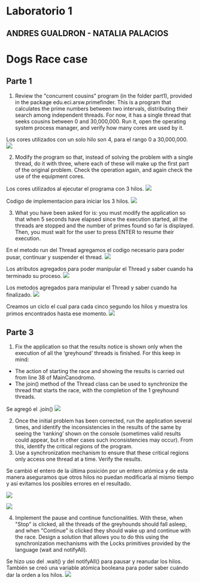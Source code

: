 # Laboratorio 1

## ANDRES GUALDRON - NATALIA PALACIOS

# Dogs Race case

## Parte 1

1. Review the "concurrent cousins" program (in the folder part1), provided in the package edu.eci.arsw.primefinder. This is a program that calculates the prime numbers between two intervals, distributing their search among independent threads. For now, it has a single thread that seeks cousins ​​between 0 and 30,000,000. Run it, open the operating system process manager, and verify how many cores are used by it.

Los cores utilizados con un solo hilo son 4, para el rango 0 a 30,000,000.
![](https://raw.githubusercontent.com/AndresFelipeGualdron/DogsRace/master/parte1/img/1.PNG)

2. Modify the program so that, instead of solving the problem with a single thread, do it with three, where each of these will make up the first part of the original problem. Check the operation again, and again check the use of the equipment cores.

Los cores utilizados al ejecutar el programa con 3 hilos.
![](https://raw.githubusercontent.com/AndresFelipeGualdron/DogsRace/master/parte1/img/2.PNG)

Codigo de implementacion para iniciar los 3 hilos.
![](https://raw.githubusercontent.com/AndresFelipeGualdron/DogsRace/master/parte1/img/3.PNG)

3. What you have been asked for is: you must modify the application so that when 5 seconds have elapsed since the execution started, all the threads are stopped and the number of primes ​​found so far is displayed. Then, you must wait for the user to press ENTER to resume their execution.

En el metodo run del Thread agregamos el codigo necesario para poder pusar, continuar y suspender el thread.
![](https://raw.githubusercontent.com/AndresFelipeGualdron/DogsRace/master/parte1/img/4.PNG)

Los atributos agregados para poder manipular el Thread y saber cuando ha terminado su proceso.
![](https://raw.githubusercontent.com/AndresFelipeGualdron/DogsRace/master/parte1/img/5.PNG)

Los metodos agregados para manipular el Thread y saber cuando ha finalizado.
![](https://raw.githubusercontent.com/AndresFelipeGualdron/DogsRace/master/parte1/img/6.PNG)

Creamos un ciclo el cual para cada cinco segundo los hilos y muestra los primos encontrados hasta ese momento.
![](https://raw.githubusercontent.com/AndresFelipeGualdron/DogsRace/master/parte1/img/7.PNG)

## Parte 3

1. Fix the application so that the results notice is shown only when the execution of all the ‘greyhound’ threads is finished. For this keep in mind:
  - The action of starting the race and showing the results is carried out from line 38 of MainCanodromo.
  - The join() method of the Thread class can be used to synchronize the thread that starts the race, with the completion of the 1   greyhound threads.

Se agregó el .join()
![](https://raw.githubusercontent.com/AndresFelipeGualdron/DogsRace/master/parte2/img/1.PNG)

2. Once the initial problem has been corrected, run the application several times, and identify the inconsistencies in the results of the same by seeing the ‘ranking’ shown on the console (sometimes valid results could appear, but in other cases such inconsistencies may occur). From this, identify the critical regions of the program.
3. Use a synchronization mechanism to ensure that these critical regions only access one thread at a time. Verify the results.

Se cambió el entero de la última posición por un entero atómica y de esta manera aseguramos que otros hilos no puedan modificarla al mismo tiempo y así evitamos los posibles errores en el resultado.

![](https://raw.githubusercontent.com/AndresFelipeGualdron/DogsRace/master/parte2/img/2.PNG)

![](https://raw.githubusercontent.com/AndresFelipeGualdron/DogsRace/master/parte2/img/3.PNG)

4. Implement the pause and continue functionalities. With these, when "Stop" is clicked, all the threads of the greyhounds should fall asleep, and when "Continue" is clicked they should wake up and continue with the race. Design a solution that allows you to do this using the synchronization mechanisms with the Locks primitives provided by the language (wait and notifyAll).

Se hizo uso del .wait() y del notifyAll() para pausar y reanudar los hilos. También se creó una variable atómica booleana para poder saber cuándo dar la orden a los hilos.
![](https://raw.githubusercontent.com/AndresFelipeGualdron/DogsRace/master/parte2/img/4.PNG)
